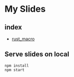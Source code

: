 # My Slides

## index

- [rust_macro](https://kumabook.github.io/slides/?name=rust_macro)


## Serve slides on local

```
npm install
npm start
```
